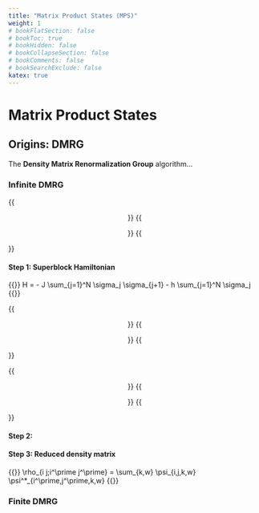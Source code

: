 ```yaml
---
title: "Matrix Product States (MPS)"
weight: 1
# bookFlatSection: false
# bookToc: true
# bookHidden: false
# bookCollapseSection: false
# bookComments: false
# bookSearchExclude: false
katex: true
---
```


# Matrix Product States

## Origins: DMRG

The **Density Matrix Renormalization Group** algorithm...

### Infinite DMRG

{{<center>}}
{{<figure src="/tensor-networks/docs/structured-tensor-networks/spin-chain.svg">}}
{{</center>}}

#### Step 1: Superblock Hamiltonian

{{<katex display>}}
H = - J \sum_{j=1}^N \sigma_j \sigma_{j+1} - h \sum_{j=1}^N \sigma_j
{{</katex>}}

{{<center>}}
{{<figure src="/tensor-networks/docs/structured-tensor-networks/dmrg-sites.svg">}}
{{</center>}}

{{<center>}}
{{<figure src="/tensor-networks/docs/structured-tensor-networks/dmrg-sites+superblock.svg" style="text-align: center">}}
{{</center>}}

#### Step 2:

#### Step 3: Reduced density matrix

{{<katex display>}}
\rho_{i j;i^\prime j^\prime} = \sum_{k,w} \psi_{i,j,k,w} \psi^*_{i^\prime,j^\prime,k,w}
{{</katex>}}

### Finite DMRG